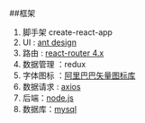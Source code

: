 ##框架

1. 脚手架 create-react-app
2. UI : [ant design](https://ant.design/components/table-cn/)
3. 路由 : [react-router 4.x](https://reacttraining.com/react-router/web/example/basic)
4. 数据管理 ：redux
5. 字体图标 ：[阿里巴巴矢量图标库](https://www.iconfont.cn/)
6. 数据请求 : [axios](https://www.npmjs.com/package/axios)
7. 后端：[node.js](http://nodejs.cn/api/)
8. 数据库：[mysql](http://www.runoob.com/mysql/mysql-tutorial.html)
